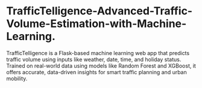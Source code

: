 # TrafficTelligence-Advanced-Traffic-Volume-Estimation-with-Machine-Learning.
TrafficTelligence is a Flask-based machine learning web app that predicts traffic volume using inputs like weather, date, time, and holiday status. Trained on real-world data using models like Random Forest and XGBoost, it offers accurate, data-driven insights for smart traffic planning and urban mobility.
